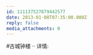 ```yaml
---
id: 111137527879442577
date: 2013-01-08T07:35:00.000Z
reply: false
media_attachments: 0
---
```


#古城钟楼 ·· 详情: ​​​​

